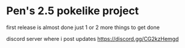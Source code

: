 # Pen's 2.5 pokelike project

first release is almost done just 1 or 2 more things to get done

discord server where i post updates https://discord.gg/CG2kzHemgd 
